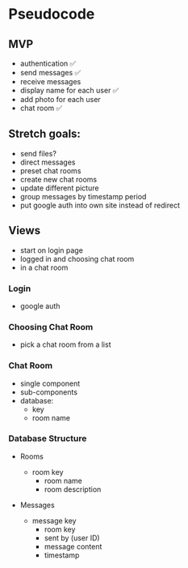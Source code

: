 # Pseudocode

## MVP

- authentication ✅
- send messages ✅
- receive messages
- display name for each user ✅
- add photo for each user
- chat room ✅

## Stretch goals:

- send files?
- direct messages
- preset chat rooms
- create new chat rooms
- update different picture
- group messages by timestamp period
- put google auth into own site instead of redirect

## Views

- start on login page
- logged in and choosing chat room
- in a chat room

### Login

- google auth

### Choosing Chat Room

- pick a chat room from a list

### Chat Room

- single component
- sub-components
- database:
  - key
  - room name

### Database Structure

- Rooms

  - room key
    - room name
    - room description

- Messages
  - message key
    - room key
    - sent by (user ID)
    - message content
    - timestamp
